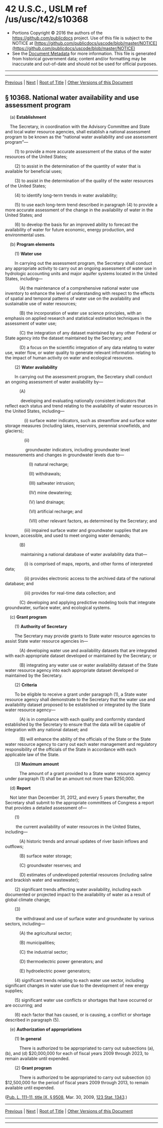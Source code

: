 ---
---

# 42 U.S.C., USLM ref /us/usc/t42/s10368

* Portions Copyright © 2016 the authors of the https://github.com/publicdocs project.
  Use of this file is subject to the NOTICE at [https://github.com/publicdocs/uscode/blob/master/NOTICE](https://github.com/publicdocs/uscode/blob/master/NOTICE)
* See the [Document Metadata](././../../../..//README.md) for more information.
  This file is generated from historical government data; content and/or formatting may be inaccurate and out-of-date and should not be used for official purposes.

----------
----------

[Previous](./../../../..//us/usc/t42/ch109B/m__us_usc_t42_s10367.md) | [Next](./../../../..//us/usc/t42/ch109B/m__us_usc_t42_s10369.md) | [Root of Title](./../../../../) | [Other Versions of this Document](https://publicdocs.github.io/go/links?ns=uslm&ref=%2Fus%2Fusc%2Ft42%2Fs10368)

## § 10368. National water availability and use assessment program

    (a) __Establishment__ 

    The Secretary, in coordination with the Advisory Committee and State and local water resource agencies, shall establish a national assessment program to be known as the “national water availability and use assessment program”—

        (1) to provide a more accurate assessment of the status of the water resources of the United States;

        (2) to assist in the determination of the quantity of water that is available for beneficial uses;

        (3) to assist in the determination of the quality of the water resources of the United States;

        (4) to identify long-term trends in water availability;

        (5) to use each long-term trend described in paragraph (4) to provide a more accurate assessment of the change in the availability of water in the United States; and

        (6) to develop the basis for an improved ability to forecast the availability of water for future economic, energy production, and environmental uses.

    (b) __Program elements__ 

        (1) __Water use__ 

        In carrying out the assessment program, the Secretary shall conduct any appropriate activity to carry out an ongoing assessment of water use in hydrologic accounting units and major aquifer systems located in the United States, including—

            (A) the maintenance of a comprehensive national water use inventory to enhance the level of understanding with respect to the effects of spatial and temporal patterns of water use on the availability and sustainable use of water resources;

            (B) the incorporation of water use science principles, with an emphasis on applied research and statistical estimation techniques in the assessment of water use;

            (C) the integration of any dataset maintained by any other Federal or State agency into the dataset maintained by the Secretary; and

            (D) a focus on the scientific integration of any data relating to water use, water flow, or water quality to generate relevant information relating to the impact of human activity on water and ecological resources.

        (2) __Water availability__ 

        In carrying out the assessment program, the Secretary shall conduct an ongoing assessment of water availability by—

            (A)

             developing and evaluating nationally consistent indicators that reflect each status and trend relating to the availability of water resources in the United States, including—

                (i) surface water indicators, such as streamflow and surface water storage measures (including lakes, reservoirs, perennial snowfields, and glaciers);

                (ii)

                 groundwater indicators, including groundwater level measurements and changes in groundwater levels due to—

                    (I) natural recharge;

                    (II) withdrawals;

                    (III) saltwater intrusion;

                    (IV) mine dewatering;

                    (V) land drainage;

                    (VI) artificial recharge; and

                    (VII) other relevant factors, as determined by the Secretary; and

                (iii) impaired surface water and groundwater supplies that are known, accessible, and used to meet ongoing water demands;

            (B)

             maintaining a national database of water availability data that—

                (i) is comprised of maps, reports, and other forms of interpreted data;

                (ii) provides electronic access to the archived data of the national database; and

                (iii) provides for real-time data collection; and

            (C) developing and applying predictive modeling tools that integrate groundwater, surface water, and ecological systems.

    (c) __Grant program__ 

        (1) __Authority of Secretary__ 

        The Secretary may provide grants to State water resource agencies to assist State water resource agencies in—

            (A) developing water use and availability datasets that are integrated with each appropriate dataset developed or maintained by the Secretary; or

            (B) integrating any water use or water availability dataset of the State water resource agency into each appropriate dataset developed or maintained by the Secretary.

        (2) __Criteria__ 

        To be eligible to receive a grant under paragraph (1), a State water resource agency shall demonstrate to the Secretary that the water use and availability dataset proposed to be established or integrated by the State water resource agency—

            (A) is in compliance with each quality and conformity standard established by the Secretary to ensure that the data will be capable of integration with any national dataset; and

            (B) will enhance the ability of the officials of the State or the State water resource agency to carry out each water management and regulatory responsibility of the officials of the State in accordance with each applicable law of the State.

        (3) __Maximum amount__ 

            The amount of a grant provided to a State water resource agency under paragraph (1) shall be an amount not more than $250,000.

    (d) __Report__ 

    Not later than December 31, 2012, and every 5 years thereafter, the Secretary shall submit to the appropriate committees of Congress a report that provides a detailed assessment of—

        (1)

         the current availability of water resources in the United States, including—

            (A) historic trends and annual updates of river basin inflows and outflows;

            (B) surface water storage;

            (C) groundwater reserves; and

            (D) estimates of undeveloped potential resources (including saline and brackish water and wastewater);

        (2) significant trends affecting water availability, including each documented or projected impact to the availability of water as a result of global climate change;

        (3)

         the withdrawal and use of surface water and groundwater by various sectors, including—

            (A) the agricultural sector;

            (B) municipalities;

            (C) the industrial sector;

            (D) thermoelectric power generators; and

            (E) hydroelectric power generators;

        (4) significant trends relating to each water use sector, including significant changes in water use due to the development of new energy supplies;

        (5) significant water use conflicts or shortages that have occurred or are occurring; and

        (6) each factor that has caused, or is causing, a conflict or shortage described in paragraph (5).

    (e) __Authorization of appropriations__ 

        (1) __In general__ 

            There is authorized to be appropriated to carry out subsections (a), (b), and (d) $20,000,000 for each of fiscal years 2009 through 2023, to remain available until expended.

        (2) __Grant program__ 

            There is authorized to be appropriated to carry out subsection (c) $12,500,000 for the period of fiscal years 2009 through 2013, to remain available until expended.

([Pub. L. 111–11, title IX, § 9508][/us/pl/111/11/s9508], Mar. 30, 2009, [123 Stat. 1343][/us/stat/123/1343].)

----------

[Previous](./../../../..//us/usc/t42/ch109B/m__us_usc_t42_s10367.md) | [Next](./../../../..//us/usc/t42/ch109B/m__us_usc_t42_s10369.md) | [Root of Title](./../../../../) | [Other Versions of this Document](https://publicdocs.github.io/go/links?ns=uslm&ref=%2Fus%2Fusc%2Ft42%2Fs10368)

----------
----------

[/us/pl/111/11/s9508]: https://publicdocs.github.io/go/links?ns=uslm&ref=%2Fus%2Fpl%2F111%2F11%2Fs9508
[/us/stat/123/1343]: https://publicdocs.github.io/go/links?ns=uslm&ref=%2Fus%2Fstat%2F123%2F1343


